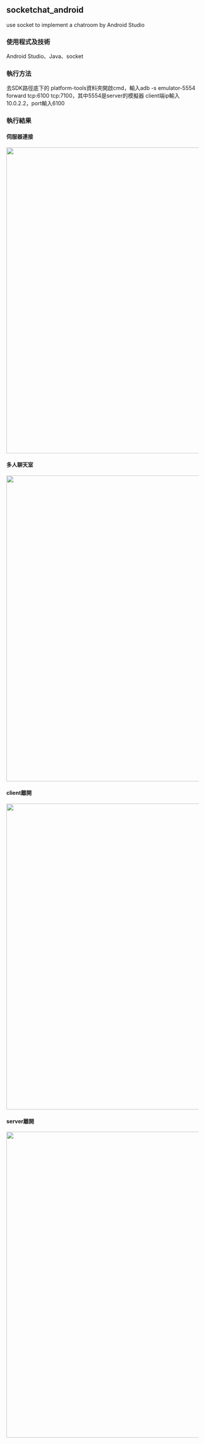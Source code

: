 ## socketchat_android
use socket to implement a chatroom by Android Studio

### 使用程式及技術
Android Studio、Java、socket

### 執行方法 
去SDK路徑底下的 platform-tools資料夾開啟cmd，輸入adb -s emulator-5554 forward tcp:6100 tcp:7100，其中5554是server的模擬器
client端ip輸入10.0.2.2，port輸入6100

### 執行結果
#### 伺服器連接<br>
<img src="https://github.com/user-attachments/assets/c0a98a57-c7df-4c1f-87c3-94da2e0e0efd" width="800" /><br>
#### 多人聊天室<br>
<img src="https://github.com/user-attachments/assets/5bf9a392-add1-4c8e-a544-180c2d75d58d" width="800" /><br>
#### client離開<br>
<img src="https://github.com/user-attachments/assets/a1181ae3-3d0d-4333-96c6-ac9c69a8c3bb" width="800" /><br>
#### server離開<br>
<img src="https://github.com/user-attachments/assets/75e5fe7d-0de1-4368-94f5-00a0a5d39b03" width="800" /><br>

